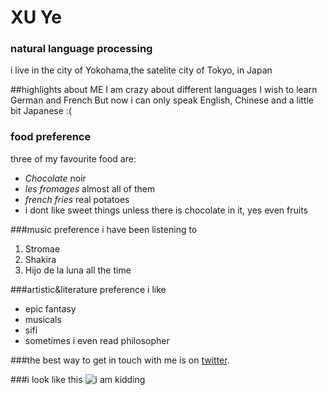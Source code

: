 # XU Ye
### natural language processing
i live in the city of Yokohama,the satelite city of Tokyo, in Japan

##highlights about ME
 I am crazy about different languages
 I wish to learn German and French
 But now i can only speak English, Chinese and a little bit Japanese :(

### food preference
three of my favourite food are:
- *Chocolate* noir
- *les fromages* almost all of them
- *french fries* real potatoes
- i dont like sweet things unless there is chocolate in it, yes even fruits

###music preference
i have been listening to
1. Stromae
2. Shakira
3. Hijo de la luna
all the time

###artistic&literature preference
i like
- epic fantasy
- musicals
- sifi
- sometimes i even read philosopher

###the best way to get in touch with me is on [twitter](https://twitter.com/XUYe22).

###i look like this
![i am kidding](https://i.pinimg.com/originals/65/7f/de/657fde499a0d4a38ae0b7595cdb9f006.jpg)
